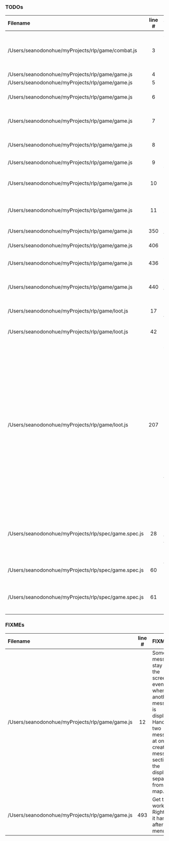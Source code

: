 ### TODOs
| Filename | line # | TODO
|:------|:------:|:------
| /Users/seanodonohue/myProjects/rlp/game/combat.js | 3 | Add potential to miss based on attacker's sight/speed and defender's speed/defense.
| /Users/seanodonohue/myProjects/rlp/game/game.js | 4 | Savegame
| /Users/seanodonohue/myProjects/rlp/game/game.js | 5 | Menu
| /Users/seanodonohue/myProjects/rlp/game/game.js | 6 | Combat works (player/mobs can die)
| /Users/seanodonohue/myProjects/rlp/game/game.js | 7 | FOV computation for player char (fog of war)
| /Users/seanodonohue/myProjects/rlp/game/game.js | 8 | FOV computation for mobs
| /Users/seanodonohue/myProjects/rlp/game/game.js | 9 | More variation in AI
| /Users/seanodonohue/myProjects/rlp/game/game.js | 10 | Lighting, affected by character's sight stat
| /Users/seanodonohue/myProjects/rlp/game/game.js | 11 | Extract everything to do with map into its own module.
| /Users/seanodonohue/myProjects/rlp/game/game.js | 350 | Extract entities to module(s)
| /Users/seanodonohue/myProjects/rlp/game/game.js | 406 | Extract into module.
| /Users/seanodonohue/myProjects/rlp/game/game.js | 436 | At some point, better player detection.
| /Users/seanodonohue/myProjects/rlp/game/game.js | 440 | A combat-resolution function (death/victory)
| /Users/seanodonohue/myProjects/rlp/game/loot.js | 17 | Find a way to include this in the table below.
| /Users/seanodonohue/myProjects/rlp/game/loot.js | 42 | Extract into a JSON file or summat.
| /Users/seanodonohue/myProjects/rlp/game/loot.js | 207 | Add ability to have effects that stack in procedurally generated items. So, an item will be made with a prefix and postfix (i.e. "The Lightning-Quick Dagger of Bloodletting"), and the prefix effects (i.e. +2 to speed) will be added to the default effects and the postfix effects (i.e. +2 to damage). Use common.extends for this and have a function that creates rare procedurally-generated items.
| /Users/seanodonohue/myProjects/rlp/spec/game.spec.js | 28 | create mockEntity to put in mochaHelper.js to help with testing entities here and in the entity spec.
| /Users/seanodonohue/myProjects/rlp/spec/game.spec.js | 60 | find a way to mock keypress events (stdin?)
| /Users/seanodonohue/myProjects/rlp/spec/game.spec.js | 61 | add sinon to stub out methonds like stdout to see if they are called as needed.

### FIXMEs
| Filename | line # | FIXME
|:------|:------:|:------
| /Users/seanodonohue/myProjects/rlp/game/game.js | 12 | Some messages stay on the screen even when another message is displayed. Handle two messages at once or create a message section of the display, separate from the map.
| /Users/seanodonohue/myProjects/rlp/game/game.js | 493 | Get this to work. Right now it hangs after the menu.